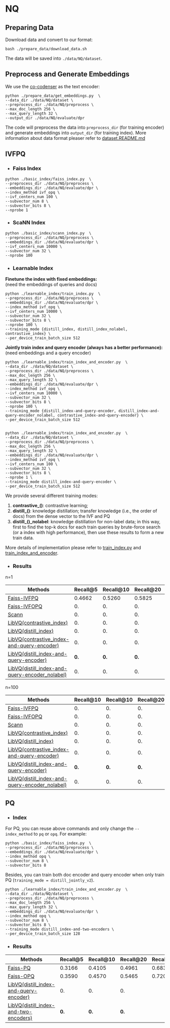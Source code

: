 # NQ

## Preparing Data
Download data and convert to our format:
```
bash ./prepare_data/download_data.sh
```
The data will be saved into `./data/NQ/dataset`.


## Preprocess and Generate Embeddings 
We use the [co-codenser](https://github.com/luyug/Condenser) as the text encoder:
```
python ./prepare_data/get_embeddings.py  \
--data_dir ./data/NQ/dataset \
--preprocess_dir ./data/NQ/preprocess \
--max_doc_length 256 \
--max_query_length 32 \
--output_dir ./data/NQ/evaluate/dpr 
```
The code will preprocess the data into `preprocess_dir` (for training encoder)
and generate embeddings into `output_dir` (for training index). More information about data format 
pleaser refer to [dataset.README.md](../../LibVQ/dataset/README.md)



## IVFPQ
+ ### Faiss Index
```
python ./basic_index/faiss_index.py  \
--preprocess_dir ./data/NQ/preprocess \
--embeddings_dir ./data/NQ/evaluate/dpr \
--index_method ivf_opq \
--ivf_centers_num 100 \
--subvector_num 8 \
--subvector_bits 8 \
--nprobe 1
```

+ ### ScaNN Index
```
python ./basic_index/scann_index.py  \
--preprocess_dir ./data/NQ/preprocess \
--embeddings_dir ./data/NQ/evaluate/dpr \
--ivf_centers_num 10000 \
--subvector_num 32 \
--nprobe 100
```


+ ### Learnable Index
**Finetune the index with fixed embeddings:**  
(need the embeddings of queries and docs)
```
python ./learnable_index/train_index.py  \
--preprocess_dir ./data/NQ/preprocess \
--embeddings_dir ./data/NQ/evaluate/dpr \
--index_method ivf_opq \
--ivf_centers_num 10000 \
--subvector_num 32 \
--subvector_bits 8 \
--nprobe 100 \
--training_mode {distill_index, distill_index_nolabel, contrastive_index} \
--per_device_train_batch_size 512
```

**Jointly train index and query encoder (always has a better performance):**  
(need embeddings and a query encoder)
```
python ./learnable_index/train_index_and_encoder.py  \
--data_dir ./data/NQ/dataset \
--preprocess_dir ./data/NQ/preprocess \
--max_doc_length 256 \
--max_query_length 32 \
--embeddings_dir ./data/NQ/evaluate/dpr \
--index_method ivf_opq \
--ivf_centers_num 10000 \
--subvector_num 32 \
--subvector_bits 8 \
--nprobe 100 \
--training_mode {distill_index-and-query-encoder, distill_index-and-query-encoder_nolabel, contrastive_index-and-query-encoder} \
--per_device_train_batch_size 512


python ./learnable_index/train_index_and_encoder.py  \
--data_dir ./data/NQ/dataset \
--preprocess_dir ./data/NQ/preprocess \
--max_doc_length 256 \
--max_query_length 32 \
--embeddings_dir ./data/NQ/evaluate/dpr \
--index_method ivf_opq \
--ivf_centers_num 100 \
--subvector_num 32 \
--subvector_bits 8 \
--nprobe 1 \
--training_mode distill_index-and-query-encoder \
--per_device_train_batch_size 512

```
We provide several different training modes:
1. **contrastive_()**: contrastive learning;
2. **distill_()**: knowledge distillation; transfer knowledge (i.e., the order of docs) from the dense vector to the IVF and PQ
3. **distill_()_nolabel**: knowledge distillation for non-label data; in this way, 
first to find the top-k docs for each train queries by brute-force search (or a index with high performance), 
then use these results to form a new train data.    

More details of implementation please refer to [train_index.py](train_index.py) and [train_index_and_encoder](train_index_and_encoder.py).


+ ### Results
n=1 

Methods | Recall@5 | Recall@10 | Recall@20 | Recall@100 | 
------- | ------- | ------- |  ------- |  ------- |
[Faiss-IVFPQ](./examples/MSMARCO/basic_index/faiss_index.py) | 0.4662 | 0.5260 | 0.5825 | 0.6819 |  
[Faiss-IVFOPQ](./examples/MSMARCO/basic_index/faiss_index.py) | 0. | 0. | 0. |  
[Scann](./examples/MSMARCO/basic_index/scann_index.py) | 0. | 0. | 0. | 
[LibVQ(contrastive_index)](./examples/MSMARCO/learnable_index/train_index.py) | 0. | 0. | 0. | 
[LibVQ(distill_index)](./examples/MSMARCO/learnable_index/train_index.py) | 0. | 0. | 0. | 
[LibVQ(contrastive_index-and-query-encoder)](./examples/MSMARCO/learnable_index/train_index_and_encoder.py) | 0. | 0. | 0. |  
[LibVQ(distill_index-and-query-encoder)](./examples/MSMARCO/learnable_index/train_index_and_encoder.py) | **0.** | **0.** | **0.** |  
[LibVQ(distill_index-and-query-encoder_nolabel)](./examples/MSMARCO/learnable_index/train_index_and_encoder.py) | 0. | 0. | 0. | 

n=100

Methods | Recall@10 | Recall@10 | Recall@20 | Recall@100 | 
------- | ------- | ------- |  ------- |  ------- |
[Faiss-IVFPQ](./examples/MSMARCO/basic_index/faiss_index.py) | 0. | 0. | 0. | 0. |  
[Faiss-IVFOPQ](./examples/MSMARCO/basic_index/faiss_index.py) | 0. | 0. | 0. |  
[Scann](./examples/MSMARCO/basic_index/scann_index.py) | 0. | 0. | 0. | 
[LibVQ(contrastive_index)](./examples/MSMARCO/learnable_index/train_index.py) | 0. | 0. | 0. | 
[LibVQ(distill_index)](./examples/MSMARCO/learnable_index/train_index.py) | 0. | 0. | 0. | 
[LibVQ(contrastive_index-and-query-encoder)](./examples/MSMARCO/learnable_index/train_index_and_encoder.py) | 0. | 0. | 0. |  
[LibVQ(distill_index-and-query-encoder)](./examples/MSMARCO/learnable_index/train_index_and_encoder.py) | **0.** | **0.** | **0.** |  
[LibVQ(distill_index-and-query-encoder_nolabel)](./examples/MSMARCO/learnable_index/train_index_and_encoder.py) | 0. | 0. | 0. | 



## PQ
+ ### Index      
For PQ, you can reuse above commands and only change the `--index_method` to `pq` or `opq`.
For example:
```
python ./basic_index/faiss_index.py  \
--preprocess_dir ./data/NQ/preprocess \
--embeddings_dir ./data/NQ/evaluate/dpr \
--index_method opq \
--subvector_num 8 \
--subvector_bits 8 
```

Besides, you can train both doc encoder and query encoder when only train PQ (`training_mode = distill_jointly_v2`).
```
python ./learnable_index/train_index_and_encoder.py  \
--data_dir ./data/NQ/dataset \
--preprocess_dir ./data/NQ/preprocess \
--max_doc_length 256 \
--max_query_length 32 \
--embeddings_dir ./data/NQ/evaluate/dpr \
--index_method opq \
--subvector_num 8 \
--subvector_bits 8 \
--training_mode distill_index-and-two-encoders \
--per_device_train_batch_size 128
```

+ ### Results

Methods | Recall@5 | Recall@10 | Recall@20 | Recall@100 |
------- | ------- | ------- |  ------- | ------- | 
[Faiss-PQ](./examples/MSMARCO/basic_index/faiss_index.py) | 0.3166 | 0.4105 | 0.4961 | 0.6836  
[Faiss-OPQ](./examples/MSMARCO/basic_index/faiss_index.py) | 0.3590 | 0.4570 | 0.5465 | 0.7202   
[LibVQ(distill_index-and-query-encoder)](./examples/MSMARCO/learnable_index/train_index_and_encoder.py) | 0. | 0. | 0. | 
[LibVQ(distill_index-and-two-encoders)](./examples/MSMARCO/learnable_index/train_index_and_encoder.py) | **0.** | **0.** | **0.** |  


